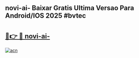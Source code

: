 ## novi-ai- Baixar Gratis Ultima Versao Para Android/IOS 2025 #bvtec

# <h2><a href="https://ainizakaria.my?title=novi-ai-&ref=20M">🔗👉 🔴 novi-ai-</a></h2>

[![acn](https://github.com/user-attachments/assets/0f9c940e-d8b0-45ae-aac7-cd30a18b3e1c)](https://ainizakaria.my?title=novi-ai-&ref=20M)

